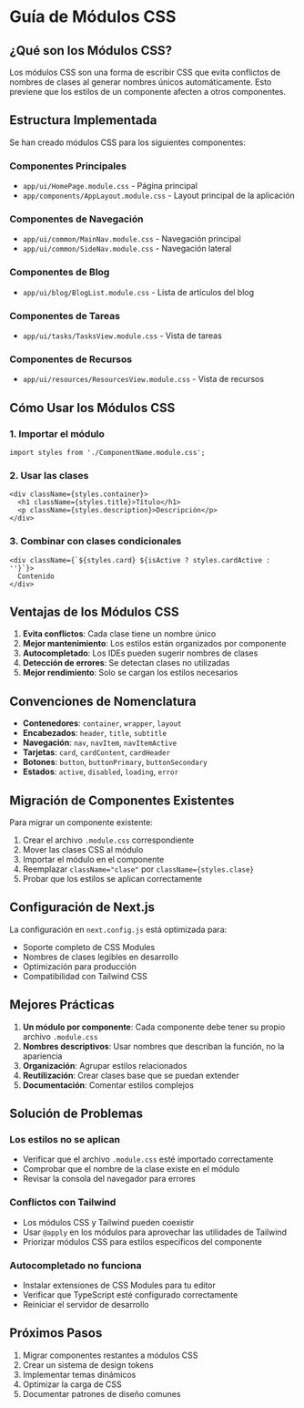 # Guía de Módulos CSS

## ¿Qué son los Módulos CSS?

Los módulos CSS son una forma de escribir CSS que evita conflictos de nombres de clases al generar nombres únicos automáticamente. Esto previene que los estilos de un componente afecten a otros componentes.

## Estructura Implementada

Se han creado módulos CSS para los siguientes componentes:

### Componentes Principales
- `app/ui/HomePage.module.css` - Página principal
- `app/components/AppLayout.module.css` - Layout principal de la aplicación

### Componentes de Navegación
- `app/ui/common/MainNav.module.css` - Navegación principal
- `app/ui/common/SideNav.module.css` - Navegación lateral

### Componentes de Blog
- `app/ui/blog/BlogList.module.css` - Lista de artículos del blog

### Componentes de Tareas
- `app/ui/tasks/TasksView.module.css` - Vista de tareas

### Componentes de Recursos
- `app/ui/resources/ResourcesView.module.css` - Vista de recursos

## Cómo Usar los Módulos CSS

### 1. Importar el módulo
```tsx
import styles from './ComponentName.module.css';
```

### 2. Usar las clases
```tsx
<div className={styles.container}>
  <h1 className={styles.title}>Título</h1>
  <p className={styles.description}>Descripción</p>
</div>
```

### 3. Combinar con clases condicionales
```tsx
<div className={`${styles.card} ${isActive ? styles.cardActive : ''}`}>
  Contenido
</div>
```

## Ventajas de los Módulos CSS

1. **Evita conflictos**: Cada clase tiene un nombre único
2. **Mejor mantenimiento**: Los estilos están organizados por componente
3. **Autocompletado**: Los IDEs pueden sugerir nombres de clases
4. **Detección de errores**: Se detectan clases no utilizadas
5. **Mejor rendimiento**: Solo se cargan los estilos necesarios

## Convenciones de Nomenclatura

- **Contenedores**: `container`, `wrapper`, `layout`
- **Encabezados**: `header`, `title`, `subtitle`
- **Navegación**: `nav`, `navItem`, `navItemActive`
- **Tarjetas**: `card`, `cardContent`, `cardHeader`
- **Botones**: `button`, `buttonPrimary`, `buttonSecondary`
- **Estados**: `active`, `disabled`, `loading`, `error`

## Migración de Componentes Existentes

Para migrar un componente existente:

1. Crear el archivo `.module.css` correspondiente
2. Mover las clases CSS al módulo
3. Importar el módulo en el componente
4. Reemplazar `className="clase"` por `className={styles.clase}`
5. Probar que los estilos se aplican correctamente

## Configuración de Next.js

La configuración en `next.config.js` está optimizada para:
- Soporte completo de CSS Modules
- Nombres de clases legibles en desarrollo
- Optimización para producción
- Compatibilidad con Tailwind CSS

## Mejores Prácticas

1. **Un módulo por componente**: Cada componente debe tener su propio archivo `.module.css`
2. **Nombres descriptivos**: Usar nombres que describan la función, no la apariencia
3. **Organización**: Agrupar estilos relacionados
4. **Reutilización**: Crear clases base que se puedan extender
5. **Documentación**: Comentar estilos complejos

## Solución de Problemas

### Los estilos no se aplican
- Verificar que el archivo `.module.css` esté importado correctamente
- Comprobar que el nombre de la clase existe en el módulo
- Revisar la consola del navegador para errores

### Conflictos con Tailwind
- Los módulos CSS y Tailwind pueden coexistir
- Usar `@apply` en los módulos para aprovechar las utilidades de Tailwind
- Priorizar módulos CSS para estilos específicos del componente

### Autocompletado no funciona
- Instalar extensiones de CSS Modules para tu editor
- Verificar que TypeScript esté configurado correctamente
- Reiniciar el servidor de desarrollo

## Próximos Pasos

1. Migrar componentes restantes a módulos CSS
2. Crear un sistema de design tokens
3. Implementar temas dinámicos
4. Optimizar la carga de CSS
5. Documentar patrones de diseño comunes